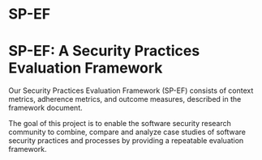 SP-EF
=====

# **SP-EF: A Security Practices Evaluation Framework**  

Our Security Practices Evaluation Framework (SP-EF) consists of context metrics, adherence metrics, and outcome measures, described in the framework document.  

The goal of this project is to enable the software security research community to combine, compare and analyze case studies of software security practices and processes by providing a repeatable evaluation framework. 
